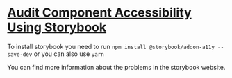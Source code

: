 # [Audit Component Accessibility Using Storybook]()


<TimeStamp start="0:02" end="0:06">

To install storybook you need to run `npm install @storybook/addon-a11y --save-dev` or you can also use `yarn` 

</TimeStamp>

<TimeStamp start="1:41" end="1:45">

You can find more information about the problems in the storybook website. 

</TimeStamp>

